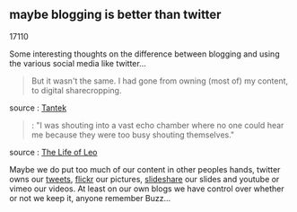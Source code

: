 <article><h2>maybe blogging is better than twitter</h2><time><span class="day">1</span><span class="month">7</span><span class="year">110</span></time><p>Some interesting thoughts on the difference between blogging and using the various social media like twitter...</p><blockquote><p>But it wasn't the same. I had gone from owning (most of) my content, to digital sharecropping.</p></blockquote><p>source : <a href="http://tantek.com/2010/231/b1/bringing-back-the-blog">Tantek</a></p><blockquote><p>: "I was shouting into a vast echo chamber where no one could hear me because they were too busy shouting themselves."</p></blockquote><p>source : <a href="http://leoville.com/buzz-kill">The Life of Leo</a></p><p>Maybe we do put too much of our content in other peoples hands, twitter owns our <a href="http://twitter.com/wnas">tweets</a>, <a href="http://www.flickr.com/photos/wilfrednas/">flickr</a> our pictures, <a href="http://www.slideshare.net/wnas">slideshare</a> our slides and youtube or vimeo our videos. At least on our own blogs we have control over whether or not we keep it, anyone remember Buzz...</p></article>